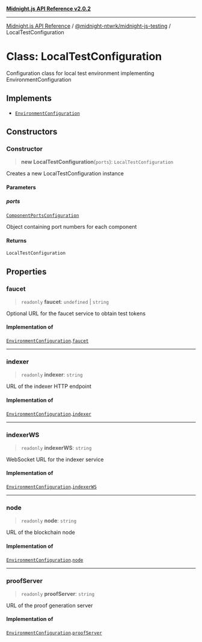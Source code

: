 [**Midnight.js API Reference v2.0.2**](../../../README.md)

***

[Midnight.js API Reference](../../../packages.md) / [@midnight-ntwrk/midnight-js-testing](../README.md) / LocalTestConfiguration

# Class: LocalTestConfiguration

Configuration class for local test environment implementing EnvironmentConfiguration

## Implements

- [`EnvironmentConfiguration`](../interfaces/EnvironmentConfiguration.md)

## Constructors

### Constructor

> **new LocalTestConfiguration**(`ports`): `LocalTestConfiguration`

Creates a new LocalTestConfiguration instance

#### Parameters

##### ports

[`ComponentPortsConfiguration`](../type-aliases/ComponentPortsConfiguration.md)

Object containing port numbers for each component

#### Returns

`LocalTestConfiguration`

## Properties

### faucet

> `readonly` **faucet**: `undefined` \| `string`

Optional URL for the faucet service to obtain test tokens

#### Implementation of

[`EnvironmentConfiguration`](../interfaces/EnvironmentConfiguration.md).[`faucet`](../interfaces/EnvironmentConfiguration.md#faucet)

***

### indexer

> `readonly` **indexer**: `string`

URL of the indexer HTTP endpoint

#### Implementation of

[`EnvironmentConfiguration`](../interfaces/EnvironmentConfiguration.md).[`indexer`](../interfaces/EnvironmentConfiguration.md#indexer)

***

### indexerWS

> `readonly` **indexerWS**: `string`

WebSocket URL for the indexer service

#### Implementation of

[`EnvironmentConfiguration`](../interfaces/EnvironmentConfiguration.md).[`indexerWS`](../interfaces/EnvironmentConfiguration.md#indexerws)

***

### node

> `readonly` **node**: `string`

URL of the blockchain node

#### Implementation of

[`EnvironmentConfiguration`](../interfaces/EnvironmentConfiguration.md).[`node`](../interfaces/EnvironmentConfiguration.md#node)

***

### proofServer

> `readonly` **proofServer**: `string`

URL of the proof generation server

#### Implementation of

[`EnvironmentConfiguration`](../interfaces/EnvironmentConfiguration.md).[`proofServer`](../interfaces/EnvironmentConfiguration.md#proofserver)
